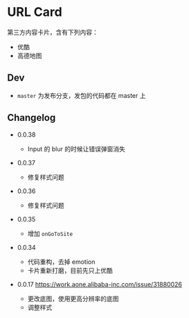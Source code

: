 # URL Card 

第三方内容卡片，含有下列内容：

- 优酷
- 高德地图

## Dev

- `master` 为发布分支，发包的代码都在 master 上

## Changelog

- 0.0.38
  - Input 的 blur 的时候让错误弹窗消失

- 0.0.37
  - 修复样式问题

- 0.0.36
  - 修复样式问题

- 0.0.35
  - 增加 `onGoToSite`

- 0.0.34
  - 代码重构，去掉 emotion
  - 卡片重新打磨，目前先只上优酷

- 0.0.17 https://work.aone.alibaba-inc.com/issue/31880026
  - 更改底图，使用更高分辨率的底图
  - 调整样式
